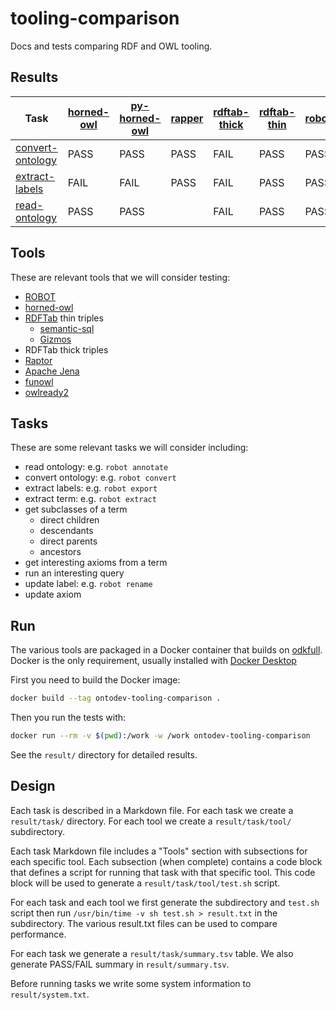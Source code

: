 # tooling-comparison

Docs and tests comparing RDF and OWL tooling.

## Results

Task | [horned-owl](https://github.com/phillord/horned-owl) | [py-horned-owl](https://github.com/jannahastings/py-horned-owl) | [rapper](https://librdf.org/raptor/) | [rdftab-thick](https://github.com/ontodev/rdftab.rs) | [rdftab-thin](https://github.com/ontodev/rdftab.rs) | [robot](http://robot.obolibrary.org)
--- | --- | --- | --- | --- | --- | ---
[convert-ontology](task/convert-ontology.md) | PASS | PASS | PASS | FAIL | PASS | PASS
[extract-labels](task/extract-labels.md) | FAIL | FAIL | PASS | FAIL | PASS | PASS
[read-ontology](task/read-ontology.md) | PASS | PASS |  | FAIL | PASS | PASS

## Tools

These are relevant tools that we will consider testing:

- [ROBOT](http://robot.obolibrary.org)
- [horned-owl](https://github.com/phillord/horned-owl)
- [RDFTab](https://github.com/ontodev/rdftab.rs) thin triples
  - [semantic-sql](https://github.com/cmungall/semantic-sql)
  - [Gizmos](https://github.com/ontodev/gizmos)
- RDFTab thick triples
- [Raptor](https://librdf.org/raptor/)
- [Apache Jena](https://jena.apache.org)
- [funowl](https://github.com/hsolbrig/funowl)
- [owlready2](https://github.com/pwin/owlready2)

## Tasks

These are some relevant tasks we will consider including:

- read ontology: e.g. `robot annotate`
- convert ontology: e.g. `robot convert`
- extract labels: e.g. `robot export`
- extract term: e.g. `robot extract`
- get subclasses of a term
  - direct children
  - descendants
  - direct parents
  - ancestors
- get interesting axioms from a term
- run an interesting query
- update label: e.g. `robot rename`
- update axiom


## Run

The various tools are packaged in a Docker container
that builds on [odkfull](https://hub.docker.com/r/obolibrary/odkfull).
Docker is the only requirement,
usually installed with
[Docker Desktop](https://www.docker.com/products/docker-desktop)

First you need to build the Docker image:

```sh
docker build --tag ontodev-tooling-comparison .
```

Then you run the tests with:

```sh
docker run --rm -v $(pwd):/work -w /work ontodev-tooling-comparison
```

See the `result/` directory for detailed results.

## Design

Each task is described in a Markdown file.
For each task we create a `result/task/` directory.
For each tool we create a `result/task/tool/` subdirectory.

Each task Markdown file includes a "Tools" section
with subsections for each specific tool.
Each subsection (when complete)
contains a code block that defines a script
for running that task with that specific tool.
This code block will be used to generate a
`result/task/tool/test.sh` script.

For each task and each tool
we first generate the subdirectory and `test.sh` script
then run `/usr/bin/time -v sh test.sh > result.txt`
in the subdirectory.
The various result.txt files can be used to compare performance.

For each task we generate a `result/task/summary.tsv` table.
We also generate PASS/FAIL summary in `result/summary.tsv`.

Before running tasks we write some system information
to `result/system.txt`.
